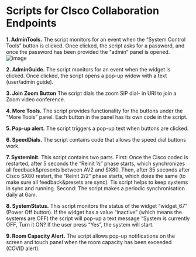 <h1>Scripts for CIsco Collaboration Endpoints</h1>

**1.	AdminTools.** The script monitors for an event when the “System Control Tools” button is clicked. Once clicked, the script asks for a password, and once the password has been provided the “admin” panel is opened.
![image](https://user-images.githubusercontent.com/45620101/111865190-9aba9f00-8976-11eb-9097-bdec423e9815.png)

**2.	AdminGuide.** The script monitors for an event when the widget is clicked. Once clicked, the script opens a pop-up widow with a text (user/admin guide).

**3.	Join Zoom Button** The script dials the zoom SIP dial- in URI to join a Zoom video conference.

**4.	More Tools.** The script provides functionality for the buttons under the “More Tools” panel. Each button in the panel has its own code in the script.
 
**5.	Pop-up alert.** The script triggers a pop-up text when buttons are clicked.
 
**6.	SpeedDials.** The script contains code that allows the speed dial buttons work.
 
**7.	SystemInit.** This script contains two parts.  First:  Once the Cisco codec is restarted, after 5 seconds the “Reinit ½” phase starts, which synchronizes all feedback&presents between AV2 and SX80. Then, after 35 seconds after Cisco SX80 restart, the “Reinit 2/2” phase starts, which doies the same (to make sure all feedback&presets are sync). Tis script helps to keep systems in sync and running. Second: The script makes a periodic synchronisation daily at 6am.

**8.	SystemStatus.** This script monitors the status of the widget “widget_67” (Power Off button). If the widget has a value “inactive” (which means the systems are OFF) the script will pop-up a text message “System is currently OFF, Turn it ON? If the user press “Yes”, the system will start.
 
**9.	Room Capacity Alert.** The script allows pop-up notifications on the screen and touch panel when the room capacity has been exceeded (COVID alert).

